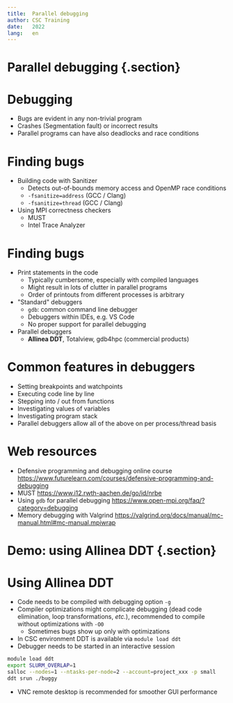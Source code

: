 ```yaml
---
title:  Parallel debugging
author: CSC Training
date:   2022
lang:   en
---
```


# Parallel debugging {.section}

# Debugging

- Bugs are evident in any non-trivial program
- Crashes (Segmentation fault) or incorrect results
- Parallel programs can have also deadlocks and race conditions

# Finding bugs

- Building code with Sanitizer
    - Detects out-of-bounds memory access and OpenMP race conditions
    - `-fsanitize=address` (GCC / Clang)
    - `-fsanitize=thread` (GCC / Clang)
- Using MPI correctness checkers
    - MUST
    - Intel Trace Analyzer

# Finding bugs

- Print statements in the code
    - Typically cumbersome, especially with compiled languages
	- Might result in lots of clutter in parallel programs
	- Order of printouts from different processes is arbitrary
- "Standard" debuggers
    - `gdb`: common command line debugger
    - Debuggers within IDEs, e.g. VS Code
    - No proper support for parallel debugging
- Parallel debuggers
    - **Allinea DDT**, Totalview, gdb4hpc (commercial products)
	
# Common features in debuggers

- Setting breakpoints and watchpoints
- Executing code line by line
- Stepping into / out from functions
- Investigating values of variables
- Investigating program stack
- Parallel debuggers allow all of the above on per process/thread
  basis

# Web resources

- Defensive programming and debugging online course <https://www.futurelearn.com/courses/defensive-programming-and-debugging>
- MUST <https://www.i12.rwth-aachen.de/go/id/nrbe>
- Using `gdb` for parallel debugging <https://www.open-mpi.org/faq/?category=debugging>
- Memory debugging with Valgrind <https://valgrind.org/docs/manual/mc-manual.html#mc-manual.mpiwrap>

# Demo: using Allinea DDT {.section}

# Using Allinea DDT

- Code needs to be compiled with debugging option `-g`
- Compiler optimizations might complicate debugging (dead code
  elimination, loop transformations, *etc.*), recommended to
  compile without optimizations with `-O0`
    - Sometimes bugs show up only with optimizations
- In CSC environment DDT is available via `module load ddt`
- Debugger needs to be started in an interactive session
```bash
module load ddt
export SLURM_OVERLAP=1
salloc --nodes=1 --ntasks-per-node=2 --account=project_xxx -p small
ddt srun ./buggy
```
- VNC remote desktop is recommended for smoother GUI performance


